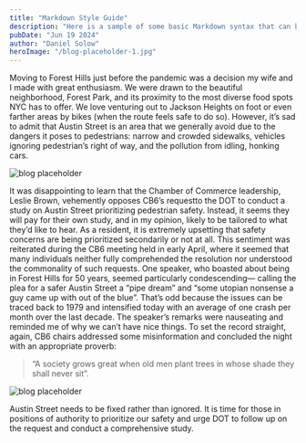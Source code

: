 ```yaml
---
title: "Markdown Style Guide"
description: "Here is a sample of some basic Markdown syntax that can be used when writing Markdown content in Astro."
pubDate: "Jun 19 2024"
author: "Daniel Solow"
heroImage: "/blog-placeholder-1.jpg"
---
```


Moving to Forest Hills just before the pandemic was a decision my wife and I made with great enthusiasm. We were drawn to the beautiful neighborhood, Forest Park, and its proximity to the most diverse food spots NYC has to offer. We love venturing out to Jackson Heights on foot or even farther areas by bikes (when the route feels safe to do so). However, it’s sad to admit that Austin Street is an area that we generally avoid due to the dangers it poses to pedestrians: narrow and crowded sidewalks, vehicles ignoring pedestrian’s right of way, and the pollution from idling, honking cars.

![blog placeholder](https://images.squarespace-cdn.com/content/v1/647fea5a1aaa492159927df0/91b27d4b-c251-4ba8-8ac0-7d7d8b7c74d6/austin-uturn___14125007661.jpg)

It was disappointing to learn that the Chamber of Commerce leadership, Leslie Brown, vehemently opposes CB6’s requestto the DOT to conduct a study on Austin Street prioritizing pedestrian safety. Instead, it seems they will pay for their own study, and in my opinion, likely to be tailored to what they’d like to hear. As a resident, it is extremely upsetting that safety concerns are being prioritized secondarily or not at all. This sentiment was reiterated during the CB6 meeting held in early April, where it seemed that many individuals neither fully comprehended the resolution nor understood the commonality of such requests. One speaker, who boasted about being in Forest Hills for 50 years, seemed particularly condescending— calling the plea for a safer Austin Street a “pipe dream” and “some utopian nonsense a guy came up with out of the blue”. That’s odd because the issues can be traced back to 1979 and intensified today with an average of one crash per month over the last decade. The speaker’s remarks were nauseating and reminded me of why we can’t have nice things. To set the record straight, again, CB6 chairs addressed some misinformation and concluded the night with an appropriate proverb:

> “A society grows great when old men plant trees in whose shade they shall never sit”.

![blog placeholder](https://images.squarespace-cdn.com/content/v1/647fea5a1aaa492159927df0/2f295a68-ee13-44f1-8098-60bcb6e634e1/austin3___14123202675.jpg)

Austin Street needs to be fixed rather than ignored. It is time for those in positions of authority to prioritize our safety and urge DOT to follow up on the request and conduct a comprehensive study.
